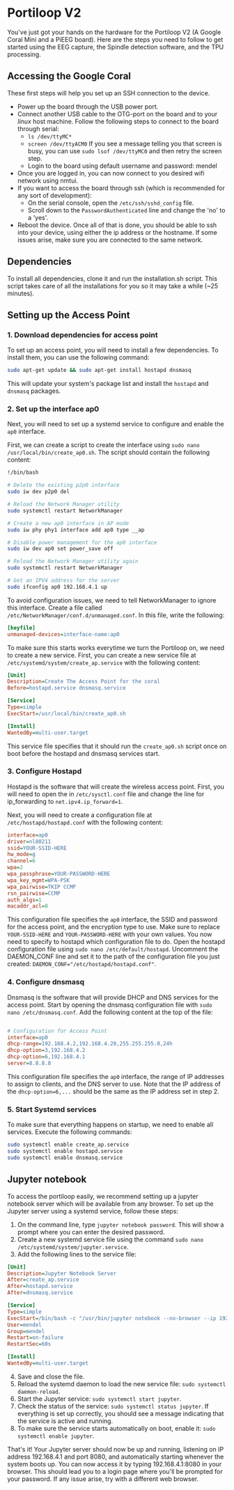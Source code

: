 # Portiloop V2

You've just got your hands on the hardware for the Portiloop V2 (A Google Coral Mini and a PiEEG board). Here are the steps you need to follow to get started using the EEG capture, the Spindle detection software, and the TPU processing.

## Accessing the Google Coral

These first steps will help you set up an SSH connection to the device.

- Power up the board through the USB power port.
- Connect another USB cable to the OTG-port on the board and to your _linux_ host machine. Follow the following steps to connect to the board through serial:
  - `ls /dev/ttyMC*`
  - `screen /dev/ttyACM0`
    If you see a message telling you that screen is busy, you can use `sudo lsof /dev/ttyMC0` and then retry the screen step.
  - Login to the board using default username and password: mendel
- Once you are logged in, you can now connect to you desired wifi network using nmtui.
- If you want to access the board through ssh (which is recommended for any sort of development):
  - On the serial console, open the `/etc/ssh/sshd_config` file.
  - Scroll down to the `PasswordAuthenticated` line and change the 'no' to a 'yes'.
- Reboot the device.
  Once all of that is done, you should be able to ssh into your device, using either the ip address or the hostname. If some issues arise, make sure you are connected to the same network.

## Dependencies

To install all dependencies, clone it and run the installation.sh script. This script takes care of all the installations for you so it may take a while (~25 minutes).

## Setting up the Access Point

### 1. Download dependencies for access point

To set up an access point, you will need to install a few dependencies. To install them, you can use the following command:

```bash
sudo apt-get update && sudo apt-get install hostapd dnsmasq
```

This will update your system's package list and install the `hostapd` and `dnsmasq` packages.

### 2. Set up the interface ap0

Next, you will need to set up a systemd service to configure and enable the `ap0` interface.

First, we can create a script to create the interface using `sudo nano /usr/local/bin/create_ap0.sh`. The script should contain the following content:

```bash
!/bin/bash

# Delete the existing p2p0 interface
sudo iw dev p2p0 del

# Reload the Network Manager utility
sudo systemctl restart NetworkManager

# Create a new ap0 interface in AP mode
sudo iw phy phy1 interface add ap0 type __ap

# Disable power management for the ap0 interface
sudo iw dev ap0 set power_save off

# Reload the Network Manager utility again
sudo systemctl restart NetworkManager

# Get an IPV4 address for the server
sudo ifconfig ap0 192.168.4.1 up
```

To avoid configuration issues, we need to tell NetworkManager to ignore this interface. Create a file called `/etc/NetworkManager/conf.d/unmanaged.conf`. In this file, write the following:

```ini
[keyfile]
unmanaged-devices=interface-name:ap0
```

To make sure this starts works everytime we turn the Portiloop on, we need to create a new service. First, you can create a new service file at `/etc/systemd/system/create_ap.service` with the following content:

```ini
[Unit]
Description=Create The Access Point for the coral
Before=hostapd.service dnsmasq.service

[Service]
Type=simple
ExecStart=/usr/local/bin/create_ap0.sh

[Install]
WantedBy=multi-user.target
```

This service file specifies that it should run the `create_ap0.sh` script once on boot before the hostapd and dnsmasq services start.

### 3. Configure Hostapd

Hostapd is the software that will create the wireless access point. First, you will need to open the in `/etc/sysctl.conf` file and change the line for ip_forwarding to `net.ipv4.ip_forward=1`.

Next, you will need to create a configuration file at `/etc/hostapd/hostapd.conf` with the following content:

```ini
interface=ap0
driver=nl80211
ssid=YOUR-SSID-HERE
hw_mode=g
channel=6
wpa=2
wpa_passphrase=YOUR-PASSWORD-HERE
wpa_key_mgmt=WPA-PSK
wpa_pairwise=TKIP CCMP
rsn_pairwise=CCMP
auth_algs=1
macaddr_acl=0
```

This configuration file specifies the `ap0` interface, the SSID and password for the access point, and the encryption type to use. Make sure to replace `YOUR-SSID-HERE` and `YOUR-PASSWORD-HERE` with your own values. You now need to specify to hostapd which configuration file to do. Open the hostapd configuration file using `sudo nano /etc/default/hostapd`. Uncomment the DAEMON_CONF line and set it to the path of the configuration file you just created:
`DAEMON_CONF="/etc/hostapd/hostapd.conf"`.

### 4. Configure dnsmasq

Dnsmasq is the software that will provide DHCP and DNS services for the access point. Start by opening the dnsmasq configuration file with `sudo nano /etc/dnsmasq.conf`. Add the following content at the top of the file:

```ini

# Configuration for Access Point
interface=ap0
dhcp-range=192.168.4.2,192.168.4.20,255.255.255.0,24h
dhcp-option=3,192.168.4.2
dhcp-option=6,192.168.4.1
server=8.8.8.8
```

This configuration file specifies the `ap0` interface, the range of IP addresses to assign to clients, and the DNS server to use. Note that the IP address of the `dhcp-option=6,...` should be the same as the IP address set in step 2.

### 5. Start Systemd services

To make sure that everything happens on startup, we need to enable all services. Execute the following commands:

```bash
sudo systemctl enable create_ap.service
sudo systemctl enable hostapd.service
sudo systemctl enable dnsmasq.service
```

## Jupyter notebook

To access the portiloop easily, we recommend setting up a jupyter notebook server which will be available from any browser. To set up the Jupyter server using a systemd service, follow these steps:

1. On the command line, type `jupyter notebook password`. This will show a prompt where you can enter the desired password.
2. Create a new systemd service file using the command `sudo nano /etc/systemd/system/jupyter.service`.
3. Add the following lines to the service file:

```ini
[Unit]
Description=Jupyter Notebook Server
After=create_ap.service
After=hostapd.service
After=dnsmasq.service

[Service]
Type=simple
ExecStart=/bin/bash -c "/usr/bin/jupyter notebook --no-browser --ip 192.168.4.1 --port 8080 --notebook-dir=/home/mendel"
User=mendel
Group=mendel
Restart=on-failure
RestartSec=60s

[Install]
WantedBy=multi-user.target
```

4. Save and close the file.
5. Reload the systemd daemon to load the new service file: `sudo systemctl daemon-reload`.
6. Start the Jupyter service: `sudo systemctl start jupyter`.
7. Check the status of the service: `sudo systemctl status jupyter`. If everything is set up correctly, you should see a message indicating that the service is active and running.
8. To make sure the service starts automatically on boot, enable it: `sudo systemctl enable jupyter`.

That's it! Your Jupyter server should now be up and running, listening on IP address 192.168.4.1 and port 8080, and automatically starting whenever the system boots up. You can now access it by typing 192.168.4.1:8080 in your browser. This should lead you to a login page where you'll be prompted for your password. If any issue arise, try with a different web browser.

